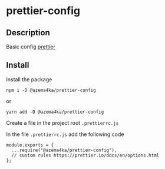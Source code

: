 # prettier-config

## Description

Basic config [prettier](https://prettier.io/)

## Install

Install the package

```
npm i -D @azema4ka/prettier-config
```

or

```
yarn add -D @azema4ka/prettier-config
```

Create a file in the project root `.prettierrc.js`

In the file `.prettierrc.js` add the following code

```
module.exports = {
  ...require("@azema4ka/prettier-config"),
  // custom rules https://prettier.io/docs/en/options.html
};
```

